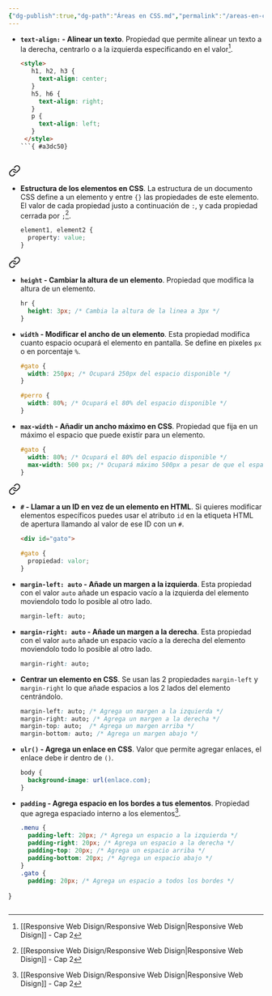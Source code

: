 ```yaml
---
{"dg-publish":true,"dg-path":"Áreas en CSS.md","permalink":"/areas-en-css/","hide":true,"tags":["programation","CSS","DVC/RWD/2","publish"]}
---
```



[^1]: [[Responsive Web Disign/Responsive Web Disign\|Responsive Web Disign]] - Cap 2

- **`text-align:` - Alinear un texto**. Propiedad que permite alinear un texto a la derecha, centrarlo o a la izquierda especificando en el valor[^1].
   ```HTML 
   <style>
      h1, h2, h3 {
        text-align: center;
      }
      h5, h6 {
        text-align: right;
      }
      p {
        text-align: left;
      }
    </style>
   ```{ #a3dc50}



<div class="transclusion internal-embed is-loaded"><a class="markdown-embed-link" href="/responsive-web-disign/elementos-basicos-en-css/#8e818e" aria-label="Open link"><svg xmlns="http://www.w3.org/2000/svg" width="24" height="24" viewBox="0 0 24 24" fill="none" stroke="currentColor" stroke-width="2" stroke-linecap="round" stroke-linejoin="round" class="svg-icon lucide-link"><path d="M10 13a5 5 0 0 0 7.54.54l3-3a5 5 0 0 0-7.07-7.07l-1.72 1.71"></path><path d="M14 11a5 5 0 0 0-7.54-.54l-3 3a5 5 0 0 0 7.07 7.07l1.71-1.71"></path></svg></a><div class="markdown-embed">



- **Estructura de los elementos en CSS**. La estructura de un documento CSS define a un elemento y entre `{}` las propiedades de este elemento. El valor de cada propiedad justo a continuación de `:`, y cada propiedad cerrada por `;`[^1].
   ```CSS
   element1, element2 {
     property: value;
   }
   ```
 

</div></div>



<div class="transclusion internal-embed is-loaded"><a class="markdown-embed-link" href="/responsive-web-disign/textos-en-css/#993faf" aria-label="Open link"><svg xmlns="http://www.w3.org/2000/svg" width="24" height="24" viewBox="0 0 24 24" fill="none" stroke="currentColor" stroke-width="2" stroke-linecap="round" stroke-linejoin="round" class="svg-icon lucide-link"><path d="M10 13a5 5 0 0 0 7.54.54l3-3a5 5 0 0 0-7.07-7.07l-1.72 1.71"></path><path d="M14 11a5 5 0 0 0-7.54-.54l-3 3a5 5 0 0 0 7.07 7.07l1.71-1.71"></path></svg></a><div class="markdown-embed">



- **`height` - Cambiar la altura de un elemento**. Propiedad que modifica la altura de un elemento.
   ```CSS 
   hr {
     height: 3px; /* Cambia la altura de la linea a 3px */
   }
   ```


</div></div>


- **`width` - Modificar el ancho de un elemento**. Esta propiedad modifica cuanto espacio ocupará el elemento en pantalla. Se define en pixeles `px` o en porcentaje `%`.
   ```CSS 
   #gato {
     width: 250px; /* Ocupará 250px del espacio disponible */
   }

   #perro {
     width: 80%; /* Ocupará el 80% del espacio disponible */
   }
   ```


- **`max-width` - Añadir un ancho máximo en CSS**. Propiedad que fija en un máximo el espacio que puede existir para un elemento.
   ```CSS
   #gato {
     width: 80%; /* Ocupará el 80% del espacio disponible */
     max-width: 500 px; /* Ocupará máximo 500px a pesar de que el espacio disponible es mayor */
   }
   ```



<div class="transclusion internal-embed is-loaded"><a class="markdown-embed-link" href="/responsive-web-disign/elementos-basicos-en-css/#1af052" aria-label="Open link"><svg xmlns="http://www.w3.org/2000/svg" width="24" height="24" viewBox="0 0 24 24" fill="none" stroke="currentColor" stroke-width="2" stroke-linecap="round" stroke-linejoin="round" class="svg-icon lucide-link"><path d="M10 13a5 5 0 0 0 7.54.54l3-3a5 5 0 0 0-7.07-7.07l-1.72 1.71"></path><path d="M14 11a5 5 0 0 0-7.54-.54l-3 3a5 5 0 0 0 7.07 7.07l1.71-1.71"></path></svg></a><div class="markdown-embed">



- **`#` - Llamar a un ID en vez de un elemento en HTML**. Si quieres modificar elementos específicos puedes usar el atributo `id` en la etiqueta HTML de apertura llamando al valor de ese ID con un `#`.
   ```HTML 
   <div id="gato">
   ```
   ```CSS 
   #gato {
     propiedad: valor;
   }
   ```
 

</div></div>


- **`margin-left: auto` - Añade un margen a la izquierda**. Esta propiedad con el valor `auto` añade un espacio vacío a la izquierda del elemento moviendolo todo lo posible al otro lado.
   ```CSS
   margin-left: auto;
   ```

- **`margin-right: auto` - Añade un margen a la derecha**. Esta propiedad con el valor `auto` añade un espacio vacío a la derecha del elemento moviendolo todo lo posible al otro lado.
   ```CSS
   margin-right: auto;
   ```

- **Centrar un elemento en CSS**. Se usan las 2 propiedades `margin-left` y `margin-right` lo que añade espacios a los 2 lados del elemento centrándolo.
   ```CSS 
   margin-left: auto; /* Agrega un margen a la izquierda */
   margin-right: auto; /* Agrega un margen a la derecha */
   margin-top: auto;  /* Agrega un margen arriba */
   margin-bottom: auto; /* Agrega un margen abajo */
   ```

- **`ulr()` - Agrega un enlace en CSS**. Valor que permite agregar enlaces, el enlace debe ir dentro de `()`.
   ```CSS 
   body {
     background-image: url(enlace.com);
   }
   ```

- **`padding` - Agrega espacio en los bordes a tus elementos**. Propiedad que agrega espaciado interno a los elementos[^1].
   ```CSS 
   .menu {
     padding-left: 20px; /* Agrega un espacio a la izquierda */
     padding-right: 20px; /* Agrega un espacio a la derecha */
     padding-top: 20px; /* Agrega un espacio arriba */
     padding-bottom: 20px; /* Agrega un espacio abajo */
   }
   .gato {
     padding: 20px; /* Agrega un espacio a todos los bordes */
}
   ```
